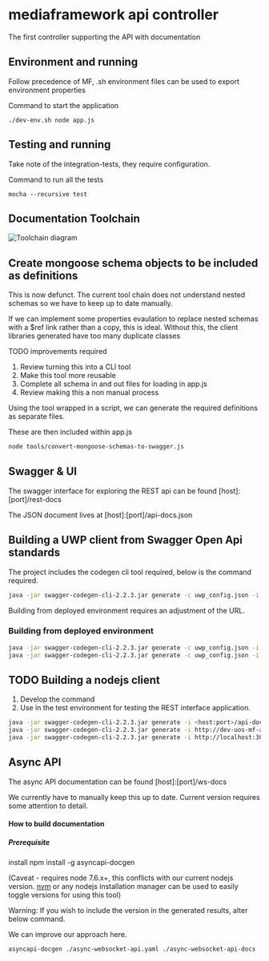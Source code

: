 # mediaframework api controller
The first controller supporting the API with documentation

## Environment and running

Follow precedence of MF, .sh environment files can be used to export environment properties

Command to start the application

```./dev-env.sh node app.js```

## Testing and running

Take note of the integration-tests, they require configuration.

Command to run all the tests

```mocha --recursive test```

## Documentation Toolchain

![Toolchain diagram](/docs/APEP_MF_API_and_documentation_tool_chain_processes.jpg)

## Create mongoose schema objects to be included as definitions

This is now defunct.  The current tool chain does not understand nested schemas so we have to keep up to date manually.

If we can implement some properties evaulation to replace nested schemas with a $ref link rather than a copy, this is ideal.
Without this, the client libraries generated have too many duplicate classes

TODO improvements required
1. Review turning this into a CLI tool
2. Make this tool more reusable
3. Complete all schema in and out files for loading in app.js
4. Review making this a non manual process

Using the tool wrapped in a script, we can generate the required definitions as separate files.

These are then included within app.js

```bash
node tools/convert-mongoose-schemas-to-swagger.js
```

## Swagger & UI

The swagger interface for exploring the REST api can be found [host]:[port]/rest-docs

The JSON document lives at [host]:[port]/api-docs.json

## Building a UWP client from Swagger Open Api standards

The project includes the codegen cli tool required, below is the command required.

```bash
java -jar swagger-codegen-cli-2.2.3.jar generate -c uwp_config.json -i http://localhost:3000/api-docs.json -l csharp -o dist/uwp_api_client_<version>
```

Building from deployed environment requires an adjustment of the URL.

### Building from deployed environment

```bash
java -jar swagger-codegen-cli-2.2.3.jar generate -c uwp_config.json -i <host:port>/api-docs.json -l csharp -o dist/uwp_api_client_<version>
java -jar swagger-codegen-cli-2.2.3.jar generate -c uwp_config.json -i http://dev-uos-mf-api.eu-west-1.elasticbeanstalk.com/api-docs.json -l csharp -o dist/uwp_api_client_0_0_3rc9
```

## TODO Building a nodejs client

1. Develop the command
2. Use in the test environment for testing the REST interface application.

```bash
java -jar swagger-codegen-cli-2.2.3.jar generate -i <host:port>/api-docs.json -l javascript -o dist/js_api_client_<version>
java -jar swagger-codegen-cli-2.2.3.jar generate -i http://dev-uos-mf-api.eu-west-1.elasticbeanstalk.com/api-docs.json -l javascript -o dist/js_api_client_0_0_3rc6
java -jar swagger-codegen-cli-2.2.3.jar generate -i http://localhost:3000/api-docs.json -l javascript -o dist/js_api_client_0_0_3rc6
```

## Async API

The async API documentation can be found [host]:[port]/ws-docs

We currently have to manually keep this up to date.  Current version requires some attention to detail.

#### How to build documentation

##### Prerequisite  

install npm install -g asyncapi-docgen

(Caveat - requires node 7.6.x+, this conflicts with our current nodejs version. [nvm](https://github.com/creationix/nvm) or any nodejs installation manager can be used to easily toggle versions for using this tool)

Warning: If you wish to include the version in the generated results, alter below command.

We can improve our approach here.

```bash
asyncapi-docgen ./async-websocket-api.yaml ./async-websocket-api-docs
```


